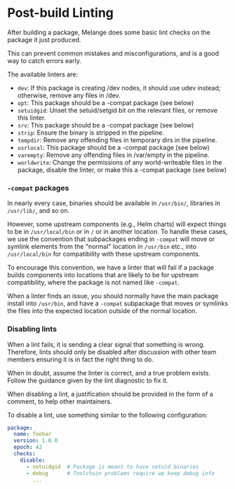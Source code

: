 # Post-build Linting

After building a package, Melange does some basic lint checks on the package it just produced.

This can prevent common mistakes and misconfigurations, and is a good way to catch errors early.

The available linters are:

- `dev`: If this package is creating /dev nodes, it should use udev instead; otherwise, remove any files in /dev.
- `opt`: This package should be a -compat package (see below)
- `setuidgid`: Unset the setuid/setgid bit on the relevant files, or remove this linter.
- `srv`: This package should be a -compat package (see below)
- `strip`: Ensure the binary is stripped in the pipeline.
- `tempdir`: Remove any offending files in temporary dirs in the pipeline.
- `usrlocal`: This package should be a -compat package (see below)
- `varempty`: Remove any offending files in /var/empty in the pipeline.
- `worldwrite`: Change the permissions of any world-writeable files in the package, disable the linter, or make this a -compat package (see below)

### `-compat` packages

In nearly every case, binaries should be available in `/usr/bin/`, libraries in `/usr/lib/`, and so on.

However, some upstream components (e.g., Helm charts) will expect things to be in `/usr/local/bin` or in `/` or in another location.
To handle these cases, we use the convention that subpackages ending in `-compat` will move or symlink elements from the "normal" location in `/usr/bin` etc., into `/usr/local/bin` for compatibility with these upstream components.

To encourage this convention, we have a linter that will fail if a package builds components into locations that are likely to be for upstream compatibility, where the package is not named like `-compat`.

When a linter finds an issue, you should normally have the main package install into `/usr/bin`, and have a `-compat` subpackage that moves or symlinks the files into the expected location outside of the normal location.

### Disabling lints

When a lint fails, it is sending a clear signal that something is wrong. Therefore, lints should only be disabled after discussion with other team members ensuring it is in fact the right thing to do.

When in doubt, assume the linter is correct, and a true problem exists. Follow the guidance given by the lint diagnostic to fix it.

When disabling a lint, a justification should be provided in the form of a comment, to help other maintainers.

To disable a lint, use something similar to the following configuration:

```yaml
package:
  name: foobar
  version: 1.0.0
  epoch: 42
  checks:
    disable:
      - setuidgid  # Package is meant to have setuid binaries
      - debug      # Toolchain problems require we keep debug info
        ...
```
